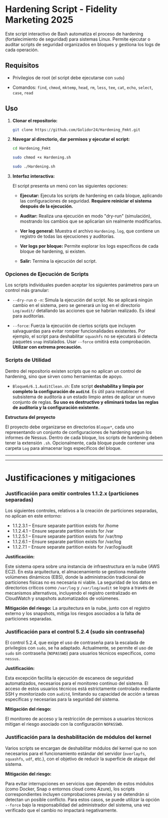 # Hardening Script - Fidelity Marketing 2025

Este script interactivo de Bash automatiza el proceso de hardening (fortalecimiento de seguridad) para sistemas Linux.  Permite ejecutar o auditar scripts de seguridad organizados en bloques y gestiona los logs de cada operación.

## Requisitos



*   Privilegios de root (el script debe ejecutarse con `sudo`)

*   Comandos: `find`, `chmod`, `mktemp`, `head`, `rm`, `less`, `tee`, `cat`, `echo`, `select`, `case`, `read`

## Uso

1.  **Clonar el repositorio:**

    ```bash
    git clone https://github.com/Golidor24/Hardening_Fmkt.git
    ```

2.  **Navegar al directorio, dar permisos y ejecutar el script:**

    ```bash
    cd Hardening_Fmkt

    sudo chmod +x Hardening.sh

    sudo ./Hardening.sh
    ```

3.  **Interfaz interactiva:**

    El script presenta un menú con las siguientes opciones:

    *   **Ejecutar:**  Ejecuta los scripts de hardening en cada bloque, aplicando las configuraciones de seguridad.  **Requiere reiniciar el sistema después de la ejecución.**

    *   **Auditar:**  Realiza una ejecución en modo "dry-run" (simulación), mostrando los cambios que se aplicarían sin realmente modificarlos.

    *   **Ver log general:**  Muestra el archivo `Hardening.log`, que contiene un registro de todas las ejecuciones y auditorías.

    *   **Ver logs por bloque:** Permite explorar los logs específicos de cada bloque de hardening, si existen.
    
    *   **Salir:** Termina la ejecución del script.

### Opciones de Ejecución de Scripts

Los scripts individuales pueden aceptar los siguientes parámetros para un control más granular:

*   `--dry-run` o `-n`: Simula la ejecución del script. No se aplicará ningún cambio en el sistema, pero se generará un log en el directorio `Log/audit/` detallando las acciones que se habrían realizado. Es ideal para auditorías.

*   `--force`: Fuerza la ejecución de ciertos scripts que incluyen salvaguardas para evitar romper funcionalidades existentes. Por ejemplo, el script para deshabilitar `squashfs` no se ejecutará si detecta paquetes `snap` instalados. Usar `--force` omitirá esta comprobación. **Utilizar con extrema precaución.**

### Scripts de Utilidad

Dentro del repositorio existen scripts que no aplican un control de hardening, sino que sirven como herramientas de apoyo.

*   `Bloque6/6.1.AuditClean.sh`: Este script **deshabilita y limpia por completo la configuración de `auditd`**. Es útil para restablecer el subsistema de auditoría a un estado limpio antes de aplicar un nuevo conjunto de reglas. **Su uso es destructivo y eliminará todas las reglas de auditoría y la configuración existente.**


**Estructura del proyecto**

El proyecto debe organizarse en directorios `Bloque*`, cada uno representando un conjunto de configuraciones de hardening segun los informes de Nessus.  Dentro de cada bloque, los scripts de hardening deben tener la extensión `.sh`.  Opcionalmente, cada bloque puede contener una carpeta `Log` para almacenar logs específicos del bloque.

---
---

# Justificaciones y mitigaciones

### **Justificación para omitir controles 1.1.2.x (particiones separadas)**

Los siguientes controles, relativos a la creación de particiones separadas, no aplican en este entorno:

*   1.1.2.3.1 – Ensure separate partition exists for /home
*   1.1.2.4.1 – Ensure separate partition exists for /var
*   1.1.2.5.1 – Ensure separate partition exists for /var/tmp
*   1.1.2.6.1 – Ensure separate partition exists for /var/log
*   1.1.2.7.1 – Ensure separate partition exists for /var/log/audit

**Justificación:**

Este sistema opera sobre una instancia de infraestructura en la nube (AWS EC2).  En esta arquitectura, el almacenamiento se gestiona mediante volúmenes dinámicos (EBS), donde la administración tradicional de particiones físicas no es necesaria ni viable.  La seguridad de los datos en directorios críticos como `/var/log` y `/var/log/audit` se logra a través de mecanismos alternativos, incluyendo el registro centralizado en CloudWatch y snapshots automatizados de volúmenes.

**Mitigación del riesgo:**
La arquitectura en la nube, junto con el registro externo y los snapshots, mitiga los riesgos asociados a la falta de particiones separadas.

### **Justificación para el control 5.2.4 (sudo sin contraseña)**

El control 5.2.4, que exige el uso de contraseña para la escalada de privilegios con `sudo`, se ha adaptado.  Actualmente, se permite el uso de `sudo` sin contraseña (`NOPASSWD`) para usuarios técnicos específicos, como `nessus`.

**Justificación:**

Esta excepción facilita la ejecución de escaneos de seguridad automatizados, necesarios para el monitoreo continuo del sistema.  El acceso de estos usuarios técnicos está estrictamente controlado mediante SSH y monitorizado con `auditd`, limitando su capacidad de acción a tareas específicas y necesarias para la seguridad del sistema.

**Mitigación del riesgo:**

El monitoreo de acceso y la restricción de permisos a usuarios técnicos mitigan el riesgo asociado con la configuración `NOPASSWD`.

### **Justificación para la deshabilitación de módulos del kernel**

Varios scripts se encargan de deshabilitar módulos del kernel que no son necesarios para el funcionamiento estándar del servidor (`overlayfs`, `squashfs`, `udf`, etc.), con el objetivo de reducir la superficie de ataque del sistema.

**Mitigación del riesgo:**

Para evitar interrupciones en servicios que dependen de estos módulos (como Docker, Snap o entornos cloud como Azure), los scripts correspondientes incluyen comprobaciones previas y se detendrán si detectan un posible conflicto. Para estos casos, se puede utilizar la opción `--force` bajo la responsabilidad del administrador del sistema, una vez verificado que el cambio no impactará negativamente.
